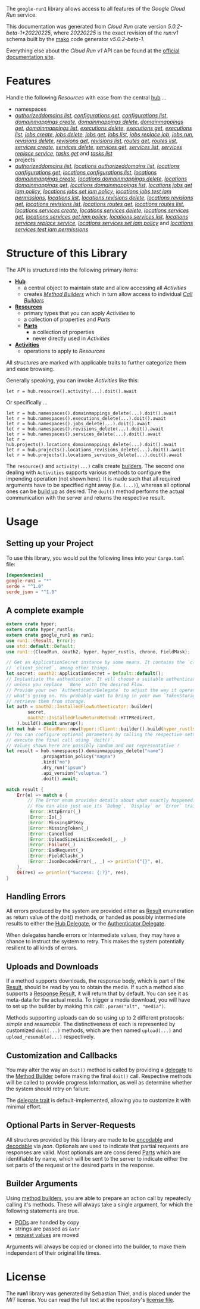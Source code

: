 <!---
DO NOT EDIT !
This file was generated automatically from 'src/generator/templates/api/README.md.mako'
DO NOT EDIT !
-->
The `google-run1` library allows access to all features of the *Google Cloud Run* service.

This documentation was generated from *Cloud Run* crate version *5.0.2-beta-1+20220225*, where *20220225* is the exact revision of the *run:v1* schema built by the [mako](http://www.makotemplates.org/) code generator *v5.0.2-beta-1*.

Everything else about the *Cloud Run* *v1* API can be found at the
[official documentation site](https://cloud.google.com/run/).
# Features

Handle the following *Resources* with ease from the central [hub](https://docs.rs/google-run1/5.0.2-beta-1+20220225/google_run1/CloudRun) ... 

* namespaces
 * [*authorizeddomains list*](https://docs.rs/google-run1/5.0.2-beta-1+20220225/google_run1/api::NamespaceAuthorizeddomainListCall), [*configurations get*](https://docs.rs/google-run1/5.0.2-beta-1+20220225/google_run1/api::NamespaceConfigurationGetCall), [*configurations list*](https://docs.rs/google-run1/5.0.2-beta-1+20220225/google_run1/api::NamespaceConfigurationListCall), [*domainmappings create*](https://docs.rs/google-run1/5.0.2-beta-1+20220225/google_run1/api::NamespaceDomainmappingCreateCall), [*domainmappings delete*](https://docs.rs/google-run1/5.0.2-beta-1+20220225/google_run1/api::NamespaceDomainmappingDeleteCall), [*domainmappings get*](https://docs.rs/google-run1/5.0.2-beta-1+20220225/google_run1/api::NamespaceDomainmappingGetCall), [*domainmappings list*](https://docs.rs/google-run1/5.0.2-beta-1+20220225/google_run1/api::NamespaceDomainmappingListCall), [*executions delete*](https://docs.rs/google-run1/5.0.2-beta-1+20220225/google_run1/api::NamespaceExecutionDeleteCall), [*executions get*](https://docs.rs/google-run1/5.0.2-beta-1+20220225/google_run1/api::NamespaceExecutionGetCall), [*executions list*](https://docs.rs/google-run1/5.0.2-beta-1+20220225/google_run1/api::NamespaceExecutionListCall), [*jobs create*](https://docs.rs/google-run1/5.0.2-beta-1+20220225/google_run1/api::NamespaceJobCreateCall), [*jobs delete*](https://docs.rs/google-run1/5.0.2-beta-1+20220225/google_run1/api::NamespaceJobDeleteCall), [*jobs get*](https://docs.rs/google-run1/5.0.2-beta-1+20220225/google_run1/api::NamespaceJobGetCall), [*jobs list*](https://docs.rs/google-run1/5.0.2-beta-1+20220225/google_run1/api::NamespaceJobListCall), [*jobs replace job*](https://docs.rs/google-run1/5.0.2-beta-1+20220225/google_run1/api::NamespaceJobReplaceJobCall), [*jobs run*](https://docs.rs/google-run1/5.0.2-beta-1+20220225/google_run1/api::NamespaceJobRunCall), [*revisions delete*](https://docs.rs/google-run1/5.0.2-beta-1+20220225/google_run1/api::NamespaceRevisionDeleteCall), [*revisions get*](https://docs.rs/google-run1/5.0.2-beta-1+20220225/google_run1/api::NamespaceRevisionGetCall), [*revisions list*](https://docs.rs/google-run1/5.0.2-beta-1+20220225/google_run1/api::NamespaceRevisionListCall), [*routes get*](https://docs.rs/google-run1/5.0.2-beta-1+20220225/google_run1/api::NamespaceRouteGetCall), [*routes list*](https://docs.rs/google-run1/5.0.2-beta-1+20220225/google_run1/api::NamespaceRouteListCall), [*services create*](https://docs.rs/google-run1/5.0.2-beta-1+20220225/google_run1/api::NamespaceServiceCreateCall), [*services delete*](https://docs.rs/google-run1/5.0.2-beta-1+20220225/google_run1/api::NamespaceServiceDeleteCall), [*services get*](https://docs.rs/google-run1/5.0.2-beta-1+20220225/google_run1/api::NamespaceServiceGetCall), [*services list*](https://docs.rs/google-run1/5.0.2-beta-1+20220225/google_run1/api::NamespaceServiceListCall), [*services replace service*](https://docs.rs/google-run1/5.0.2-beta-1+20220225/google_run1/api::NamespaceServiceReplaceServiceCall), [*tasks get*](https://docs.rs/google-run1/5.0.2-beta-1+20220225/google_run1/api::NamespaceTaskGetCall) and [*tasks list*](https://docs.rs/google-run1/5.0.2-beta-1+20220225/google_run1/api::NamespaceTaskListCall)
* projects
 * [*authorizeddomains list*](https://docs.rs/google-run1/5.0.2-beta-1+20220225/google_run1/api::ProjectAuthorizeddomainListCall), [*locations authorizeddomains list*](https://docs.rs/google-run1/5.0.2-beta-1+20220225/google_run1/api::ProjectLocationAuthorizeddomainListCall), [*locations configurations get*](https://docs.rs/google-run1/5.0.2-beta-1+20220225/google_run1/api::ProjectLocationConfigurationGetCall), [*locations configurations list*](https://docs.rs/google-run1/5.0.2-beta-1+20220225/google_run1/api::ProjectLocationConfigurationListCall), [*locations domainmappings create*](https://docs.rs/google-run1/5.0.2-beta-1+20220225/google_run1/api::ProjectLocationDomainmappingCreateCall), [*locations domainmappings delete*](https://docs.rs/google-run1/5.0.2-beta-1+20220225/google_run1/api::ProjectLocationDomainmappingDeleteCall), [*locations domainmappings get*](https://docs.rs/google-run1/5.0.2-beta-1+20220225/google_run1/api::ProjectLocationDomainmappingGetCall), [*locations domainmappings list*](https://docs.rs/google-run1/5.0.2-beta-1+20220225/google_run1/api::ProjectLocationDomainmappingListCall), [*locations jobs get iam policy*](https://docs.rs/google-run1/5.0.2-beta-1+20220225/google_run1/api::ProjectLocationJobGetIamPolicyCall), [*locations jobs set iam policy*](https://docs.rs/google-run1/5.0.2-beta-1+20220225/google_run1/api::ProjectLocationJobSetIamPolicyCall), [*locations jobs test iam permissions*](https://docs.rs/google-run1/5.0.2-beta-1+20220225/google_run1/api::ProjectLocationJobTestIamPermissionCall), [*locations list*](https://docs.rs/google-run1/5.0.2-beta-1+20220225/google_run1/api::ProjectLocationListCall), [*locations revisions delete*](https://docs.rs/google-run1/5.0.2-beta-1+20220225/google_run1/api::ProjectLocationRevisionDeleteCall), [*locations revisions get*](https://docs.rs/google-run1/5.0.2-beta-1+20220225/google_run1/api::ProjectLocationRevisionGetCall), [*locations revisions list*](https://docs.rs/google-run1/5.0.2-beta-1+20220225/google_run1/api::ProjectLocationRevisionListCall), [*locations routes get*](https://docs.rs/google-run1/5.0.2-beta-1+20220225/google_run1/api::ProjectLocationRouteGetCall), [*locations routes list*](https://docs.rs/google-run1/5.0.2-beta-1+20220225/google_run1/api::ProjectLocationRouteListCall), [*locations services create*](https://docs.rs/google-run1/5.0.2-beta-1+20220225/google_run1/api::ProjectLocationServiceCreateCall), [*locations services delete*](https://docs.rs/google-run1/5.0.2-beta-1+20220225/google_run1/api::ProjectLocationServiceDeleteCall), [*locations services get*](https://docs.rs/google-run1/5.0.2-beta-1+20220225/google_run1/api::ProjectLocationServiceGetCall), [*locations services get iam policy*](https://docs.rs/google-run1/5.0.2-beta-1+20220225/google_run1/api::ProjectLocationServiceGetIamPolicyCall), [*locations services list*](https://docs.rs/google-run1/5.0.2-beta-1+20220225/google_run1/api::ProjectLocationServiceListCall), [*locations services replace service*](https://docs.rs/google-run1/5.0.2-beta-1+20220225/google_run1/api::ProjectLocationServiceReplaceServiceCall), [*locations services set iam policy*](https://docs.rs/google-run1/5.0.2-beta-1+20220225/google_run1/api::ProjectLocationServiceSetIamPolicyCall) and [*locations services test iam permissions*](https://docs.rs/google-run1/5.0.2-beta-1+20220225/google_run1/api::ProjectLocationServiceTestIamPermissionCall)




# Structure of this Library

The API is structured into the following primary items:

* **[Hub](https://docs.rs/google-run1/5.0.2-beta-1+20220225/google_run1/CloudRun)**
    * a central object to maintain state and allow accessing all *Activities*
    * creates [*Method Builders*](https://docs.rs/google-run1/5.0.2-beta-1+20220225/google_run1/client::MethodsBuilder) which in turn
      allow access to individual [*Call Builders*](https://docs.rs/google-run1/5.0.2-beta-1+20220225/google_run1/client::CallBuilder)
* **[Resources](https://docs.rs/google-run1/5.0.2-beta-1+20220225/google_run1/client::Resource)**
    * primary types that you can apply *Activities* to
    * a collection of properties and *Parts*
    * **[Parts](https://docs.rs/google-run1/5.0.2-beta-1+20220225/google_run1/client::Part)**
        * a collection of properties
        * never directly used in *Activities*
* **[Activities](https://docs.rs/google-run1/5.0.2-beta-1+20220225/google_run1/client::CallBuilder)**
    * operations to apply to *Resources*

All *structures* are marked with applicable traits to further categorize them and ease browsing.

Generally speaking, you can invoke *Activities* like this:

```Rust,ignore
let r = hub.resource().activity(...).doit().await
```

Or specifically ...

```ignore
let r = hub.namespaces().domainmappings_delete(...).doit().await
let r = hub.namespaces().executions_delete(...).doit().await
let r = hub.namespaces().jobs_delete(...).doit().await
let r = hub.namespaces().revisions_delete(...).doit().await
let r = hub.namespaces().services_delete(...).doit().await
let r = hub.projects().locations_domainmappings_delete(...).doit().await
let r = hub.projects().locations_revisions_delete(...).doit().await
let r = hub.projects().locations_services_delete(...).doit().await
```

The `resource()` and `activity(...)` calls create [builders][builder-pattern]. The second one dealing with `Activities` 
supports various methods to configure the impending operation (not shown here). It is made such that all required arguments have to be 
specified right away (i.e. `(...)`), whereas all optional ones can be [build up][builder-pattern] as desired.
The `doit()` method performs the actual communication with the server and returns the respective result.

# Usage

## Setting up your Project

To use this library, you would put the following lines into your `Cargo.toml` file:

```toml
[dependencies]
google-run1 = "*"
serde = "^1.0"
serde_json = "^1.0"
```

## A complete example

```Rust
extern crate hyper;
extern crate hyper_rustls;
extern crate google_run1 as run1;
use run1::{Result, Error};
use std::default::Default;
use run1::{CloudRun, oauth2, hyper, hyper_rustls, chrono, FieldMask};

// Get an ApplicationSecret instance by some means. It contains the `client_id` and 
// `client_secret`, among other things.
let secret: oauth2::ApplicationSecret = Default::default();
// Instantiate the authenticator. It will choose a suitable authentication flow for you, 
// unless you replace  `None` with the desired Flow.
// Provide your own `AuthenticatorDelegate` to adjust the way it operates and get feedback about 
// what's going on. You probably want to bring in your own `TokenStorage` to persist tokens and
// retrieve them from storage.
let auth = oauth2::InstalledFlowAuthenticator::builder(
        secret,
        oauth2::InstalledFlowReturnMethod::HTTPRedirect,
    ).build().await.unwrap();
let mut hub = CloudRun::new(hyper::Client::builder().build(hyper_rustls::HttpsConnectorBuilder::new().with_native_roots().https_or_http().enable_http1().enable_http2().build()), auth);
// You can configure optional parameters by calling the respective setters at will, and
// execute the final call using `doit()`.
// Values shown here are possibly random and not representative !
let result = hub.namespaces().domainmappings_delete("name")
             .propagation_policy("magna")
             .kind("no")
             .dry_run("ipsum")
             .api_version("voluptua.")
             .doit().await;

match result {
    Err(e) => match e {
        // The Error enum provides details about what exactly happened.
        // You can also just use its `Debug`, `Display` or `Error` traits
         Error::HttpError(_)
        |Error::Io(_)
        |Error::MissingAPIKey
        |Error::MissingToken(_)
        |Error::Cancelled
        |Error::UploadSizeLimitExceeded(_, _)
        |Error::Failure(_)
        |Error::BadRequest(_)
        |Error::FieldClash(_)
        |Error::JsonDecodeError(_, _) => println!("{}", e),
    },
    Ok(res) => println!("Success: {:?}", res),
}

```
## Handling Errors

All errors produced by the system are provided either as [Result](https://docs.rs/google-run1/5.0.2-beta-1+20220225/google_run1/client::Result) enumeration as return value of
the doit() methods, or handed as possibly intermediate results to either the 
[Hub Delegate](https://docs.rs/google-run1/5.0.2-beta-1+20220225/google_run1/client::Delegate), or the [Authenticator Delegate](https://docs.rs/yup-oauth2/*/yup_oauth2/trait.AuthenticatorDelegate.html).

When delegates handle errors or intermediate values, they may have a chance to instruct the system to retry. This 
makes the system potentially resilient to all kinds of errors.

## Uploads and Downloads
If a method supports downloads, the response body, which is part of the [Result](https://docs.rs/google-run1/5.0.2-beta-1+20220225/google_run1/client::Result), should be
read by you to obtain the media.
If such a method also supports a [Response Result](https://docs.rs/google-run1/5.0.2-beta-1+20220225/google_run1/client::ResponseResult), it will return that by default.
You can see it as meta-data for the actual media. To trigger a media download, you will have to set up the builder by making
this call: `.param("alt", "media")`.

Methods supporting uploads can do so using up to 2 different protocols: 
*simple* and *resumable*. The distinctiveness of each is represented by customized 
`doit(...)` methods, which are then named `upload(...)` and `upload_resumable(...)` respectively.

## Customization and Callbacks

You may alter the way an `doit()` method is called by providing a [delegate](https://docs.rs/google-run1/5.0.2-beta-1+20220225/google_run1/client::Delegate) to the 
[Method Builder](https://docs.rs/google-run1/5.0.2-beta-1+20220225/google_run1/client::CallBuilder) before making the final `doit()` call. 
Respective methods will be called to provide progress information, as well as determine whether the system should 
retry on failure.

The [delegate trait](https://docs.rs/google-run1/5.0.2-beta-1+20220225/google_run1/client::Delegate) is default-implemented, allowing you to customize it with minimal effort.

## Optional Parts in Server-Requests

All structures provided by this library are made to be [encodable](https://docs.rs/google-run1/5.0.2-beta-1+20220225/google_run1/client::RequestValue) and 
[decodable](https://docs.rs/google-run1/5.0.2-beta-1+20220225/google_run1/client::ResponseResult) via *json*. Optionals are used to indicate that partial requests are responses 
are valid.
Most optionals are are considered [Parts](https://docs.rs/google-run1/5.0.2-beta-1+20220225/google_run1/client::Part) which are identifiable by name, which will be sent to 
the server to indicate either the set parts of the request or the desired parts in the response.

## Builder Arguments

Using [method builders](https://docs.rs/google-run1/5.0.2-beta-1+20220225/google_run1/client::CallBuilder), you are able to prepare an action call by repeatedly calling it's methods.
These will always take a single argument, for which the following statements are true.

* [PODs][wiki-pod] are handed by copy
* strings are passed as `&str`
* [request values](https://docs.rs/google-run1/5.0.2-beta-1+20220225/google_run1/client::RequestValue) are moved

Arguments will always be copied or cloned into the builder, to make them independent of their original life times.

[wiki-pod]: http://en.wikipedia.org/wiki/Plain_old_data_structure
[builder-pattern]: http://en.wikipedia.org/wiki/Builder_pattern
[google-go-api]: https://github.com/google/google-api-go-client

# License
The **run1** library was generated by Sebastian Thiel, and is placed 
under the *MIT* license.
You can read the full text at the repository's [license file][repo-license].

[repo-license]: https://github.com/Byron/google-apis-rsblob/main/LICENSE.md

